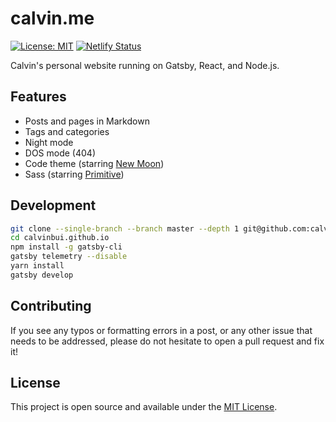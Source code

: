 # calvin.me

[![License: MIT](https://img.shields.io/badge/License-MIT-blue.svg)](https://opensource.org/licenses/MIT) [![Netlify Status](https://api.netlify.com/api/v1/badges/bff54c64-65f9-49e7-bad4-8871d67d034a/deploy-status)](https://app.netlify.com/sites/calvinme/deploys)

Calvin's personal website running on Gatsby, React, and Node.js.

## Features

- Posts and pages in Markdown
- Tags and categories
- Night mode
- DOS mode (404)
- Code theme (starring [New Moon](https://taniarascia.github.io/new-moon))
- Sass (starring [Primitive](https://taniarascia.github.io/primitive))

## Development

```bash
git clone --single-branch --branch master --depth 1 git@github.com:calvinbui/calvinbui.github.io.git
cd calvinbui.github.io
npm install -g gatsby-cli
gatsby telemetry --disable
yarn install
gatsby develop
```

## Contributing

If you see any typos or formatting errors in a post, or any other issue that needs to be addressed, please do not hesitate to open a pull request and fix it!

## License

This project is open source and available under the [MIT License](LICENSE).
